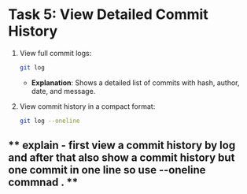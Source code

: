 # **Task 5: View Detailed Commit History**
1. View full commit logs:  
   ```bash
   git log
   ```
   - **Explanation**: Shows a detailed list of commits with hash, author, date, and message.

2. View commit history in a compact format:  
   ```bash
   git log --oneline
   ```


 ##  ** explain - first view a commit history by log and after that also show a commit history but one commit in one line so use --oneline commnad  . **

